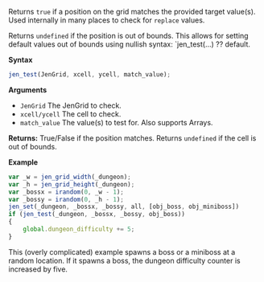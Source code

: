 Returns `true` if a position on the grid matches the provided target value(s). Used internally in many places to check for `replace` values.

Returns `undefined` if the position is out of bounds. This allows for setting default values out of bounds using nullish syntax: `jen_test(...) ?? default.

**Syntax**
```js
jen_test(JenGrid, xcell, ycell, match_value);
```

**Arguments**
- ``JenGrid`` The JenGrid to check.
- ``xcell/ycell`` The cell to check.
- ``match_value`` The value(s) to test for. Also supports Arrays.

**Returns:** True/False if the position matches. Returns `undefined` if the cell is out of bounds.

**Example**
```js
var _w = jen_grid_width(_dungeon);
var _h = jen_grid_height(_dungeon);
var _bossx = irandom(0, _w - 1);
var _bossy = irandom(0, _h - 1);
jen_set(_dungeon, _bossx, _bossy, all, [obj_boss, obj_miniboss])
if (jen_test(_dungeon, _bossx, _bossy, obj_boss))
{
	global.dungeon_difficulty += 5;
}
```

This (overly complicated) example spawns a boss or a miniboss at a random location. If it spawns a boss, the dungeon difficulty counter is increased by five.
